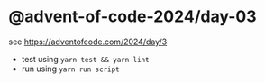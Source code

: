 # @advent-of-code-2024/day-03

see https://adventofcode.com/2024/day/3

* test using `yarn test && yarn lint`
* run using `yarn run script`

